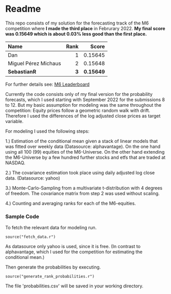 # Readme

This repo consists of my solution for the forecasting track of the M6 competition where **I made the third place** in Februrary 2022. **My final score was 0.15649 which is about 0.03% less good than the first place.**

| Name                  | Rank   | Score  | 
| :----                 |-----:  |------------:|
| Dan                   |  1     |   0.15645   |     
| Miguel Pérez Michaus  |  2     |   0.15648   |           
| **SebastianR**            |  **3**     |    **0.15649**  |        

For further details see: [M6 Leaderboard](https://m6competition.com/Leaderboard)

Currently the code consists only of my final version for the probability forecasts, which I used starting with September 2022 for the submissions 8 to 12. But my basic assumption for modeling was the same throughout the competition: Equity prices follow a geometric random walk with drift. Therefore I used the differences of the log adjusted close prices as target variable.

For modeling I used the following steps:

1.) Estimation of the conditional mean given a stack of linear models that was fitted over weekly data (Datasource: alphavantage). On the one hand using all 100 (99) equities of the M6-Universe. On the other hand extending the M6-Universe by a few hundred further stocks and etfs that are traded at NASDAQ. 

2.) The covariance estimation took place using daily adjusted log close data. (Datasource: yahoo)

3.) Monte-Carlo-Sampling from a multivariate t-distribution with 4 degrees of freedom. The covariance matrix from step 2 was used without scaling. 

4.) Counting and averaging ranks for each of the M6-equities.


### Sample Code

To fetch the relevant data for modeling run. 

```
source("fetch_data.r")
```

As datasource only yahoo is used, since it is free. (In contrast to alphavantage, which I used for the competition for estimating the conditional mean.)

Then generate the probabilities by executing.

```
source("generate_rank_probabilities.r")
```

The file 'probabilities.csv' will be saved in your working directory.
